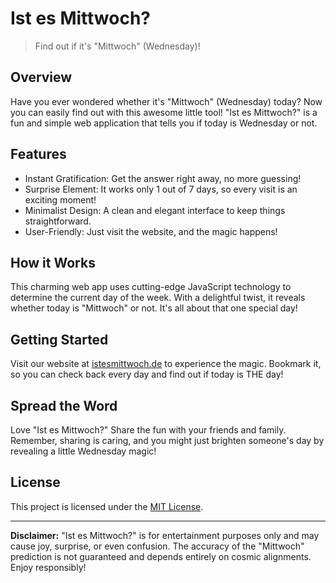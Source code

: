 # Ist es Mittwoch?

> Find out if it's "Mittwoch" (Wednesday)!

## Overview

Have you ever wondered whether it's "Mittwoch" (Wednesday) today?
Now you can easily find out with this awesome little tool!
"Ist es Mittwoch?" is a fun and simple web application that tells you if today is Wednesday or not.

## Features

- Instant Gratification: Get the answer right away, no more guessing!
- Surprise Element: It works only 1 out of 7 days, so every visit is an exciting moment!
- Minimalist Design: A clean and elegant interface to keep things straightforward.
- User-Friendly: Just visit the website, and the magic happens!

## How it Works

This charming web app uses cutting-edge JavaScript technology to determine the current day of the week.
With a delightful twist, it reveals whether today is "Mittwoch" or not.
It's all about that one special day!

## Getting Started

Visit our website at [istesmittwoch.de](https://istesmittwoch.de) to experience the magic.
Bookmark it, so you can check back every day and find out if today is THE day!

## Spread the Word

Love "Ist es Mittwoch?" Share the fun with your friends and family. Remember, sharing is caring, and you might just brighten someone's day by revealing a little Wednesday magic!

## License

This project is licensed under the [MIT License](LICENSE).

---

**Disclaimer:** "Ist es Mittwoch?" is for entertainment purposes only and may cause joy, surprise, or even confusion.
The accuracy of the "Mittwoch" prediction is not guaranteed and depends entirely on cosmic alignments.
Enjoy responsibly!
